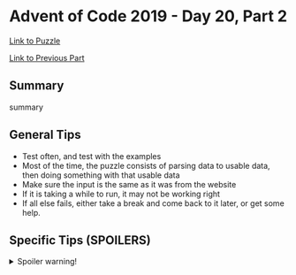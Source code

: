 # Advent of Code 2019 - Day 20, Part 2

[Link to Puzzle](https://adventofcode.com/2019/day/20#part2)

[Link to Previous Part](https://github.com/CodingAP/unofficial-aoc-syllabus/blob/main/years/2019/day20/part1.md)

## Summary
summary

## General Tips
- Test often, and test with the examples
- Most of the time, the puzzle consists of parsing data to usable data, then doing something with that usable data
- Make sure the input is the same as it was from the website
- If it is taking a while to run, it may not be working right
- If all else fails, either take a break and come back to it later, or get some help.

## Specific Tips (SPOILERS)
<details> <summary>Spoiler warning!</summary>

specific tips

</details>